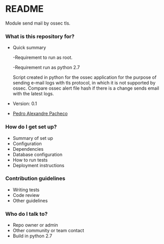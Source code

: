 # README #

Module send mail by ossec tls.

### What is this repository for? ###

* Quick summary
    
    -Requirement to run as root.
    
    -Requirement run as python 2.7
    
    Script created in python for the ossec application for the purpose of sending e-mail logs with tls protocol, in which it is not supported by ossec. Compare ossec alert file hash if there is a change sends email with the latest logs.
    
* Version: 0.1
* [Pedro Alexandre Pacheco](https://bitbucket.org/pedroalpacheco)

### How do I get set up? ###

* Summary of set up
* Configuration
* Dependencies
* Database configuration
* How to run tests
* Deployment instructions

### Contribution guidelines ###

* Writing tests
* Code review
* Other guidelines

### Who do I talk to? ###

* Repo owner or admin
* Other community or team contact
* Build in python 2.7
